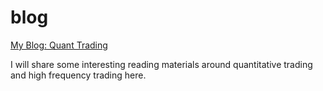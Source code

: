 # blog

[My Blog: Quant Trading]( https://yangqingqingkerry.github.io/blog/)

I will share some interesting reading materials around quantitative trading and high frequency trading here.   
